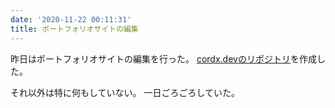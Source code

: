 ```yaml
---
date: '2020-11-22 00:11:31'
title: ポートフォリオサイトの編集
---
```


昨日はポートフォリオサイトの編集を行った。
[cordx.devのリポジトリ](https://github.com/cordx56/cordx.dev)を作成した。

それ以外は特に何もしていない。
一日ごろごろしていた。
